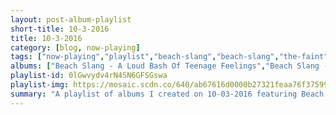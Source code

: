 ```yaml
---
layout: post-album-playlist
short-title: 10-3-2016
title: 10-3-2016
category: [blog, now-playing]
tags: ["now-playing","playlist","beach-slang","beach-slang","the-faint","yellowcard","bon-iver","white-reaper","against-me!","local-natives","dawes"]
albums: ["Beach Slang - A Loud Bash Of Teenage Feelings","Beach Slang - The Things We Do To Find People Who Feel Like Us","The Faint - CAPSULE:1999-2016","Yellowcard - Yellowcard","Bon Iver - 22, A Million","White Reaper - White Reaper Does It Again","Against Me! - Shape Shift With Me","Local Natives - Sunlit Youth","Dawes - We're All Gonna Die"]
playlist-id: 0lGwvydv4rN4SN6GFSGswa
playlist-img: https://mosaic.scdn.co/640/ab67616d0000b27321feaa76f375996fde19dd71ab67616d0000b27354ab10ef5fe4029b7b1ac6fbab67616d0000b27390cebe02e18dc4fd78cc0d0cab67616d0000b27396089e02009dcfc4a9275922
summary: "A playlist of albums I created on 10-03-2016 featuring Beach Slang, Beach Slang, The Faint, Yellowcard, Bon Iver, White Reaper, Against Me!, Local Natives, and Dawes"
---
```

